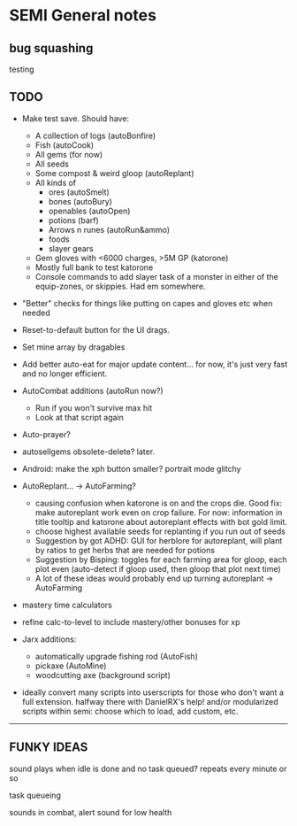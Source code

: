 # SEMI General notes

## bug squashing

testing

## TODO

* Make test save. Should have:
    * A collection of logs (autoBonfire)
    * Fish (autoCook)
    * All gems (for now)
    * All seeds
    * Some compost & weird gloop (autoReplant)
    * All kinds of
        * ores (autoSmelt)
        * bones (autoBury)
        * openables (autoOpen)
        * potions (barf)
        * Arrows n runes (autoRun&ammo)
        * foods
        * slayer gears
    * Gem gloves with <6000 charges, >5M GP (katorone)
    * Mostly full bank to test katorone
    * Console commands to add slayer task of a monster in either of the equip-zones, or skippies. Had em somewhere.

* "Better" checks for things like putting on capes and gloves etc when needed
* Reset-to-default button for the UI drags.
* Set mine array by dragables
* Add better auto-eat for major update content... for now, it's just very fast and no longer efficient.
* AutoCombat additions (autoRun now?)
    * Run if you won't survive max hit
    * Look at that script again
* Auto-prayer?
* autosellgems obsolete-delete? later.
* Android: make the xph button smaller? portrait mode glitchy
* AutoReplant... -> AutoFarming?
    * causing confusion when katorone is on and the crops die. Good fix: make autoreplant work even on crop failure. For now: information in title tooltip and katorone about autoreplant effects with bot gold limit.
    * choose highest available seeds for replanting if you run out of seeds
    * Suggestion by got ADHD: GUI for herblore for autoreplant, will plant by ratios to get herbs that are needed for potions
    * Suggestion by Bisping: toggles for each farming area for gloop, each plot even (auto-detect if gloop used, then gloop that plot next time)
    * A lot of these ideas would probably end up turning autoreplant -> AutoFarming
* mastery time calculators
* refine calc-to-level to include mastery/other bonuses for xp
* Jarx additions:
    * automatically upgrade fishing rod (AutoFish)
    * pickaxe (AutoMine)
    * woodcutting axe (background script)
* ideally convert many scripts into userscripts for those who don't want a full extension. halfway there with DanielRX's help!
    and/or modularized scripts within semi: choose which to load, add custom, etc.

-----

## FUNKY IDEAS

sound plays when idle is done and no task queued? repeats every minute or so

task queueing

sounds in combat, alert sound for low health